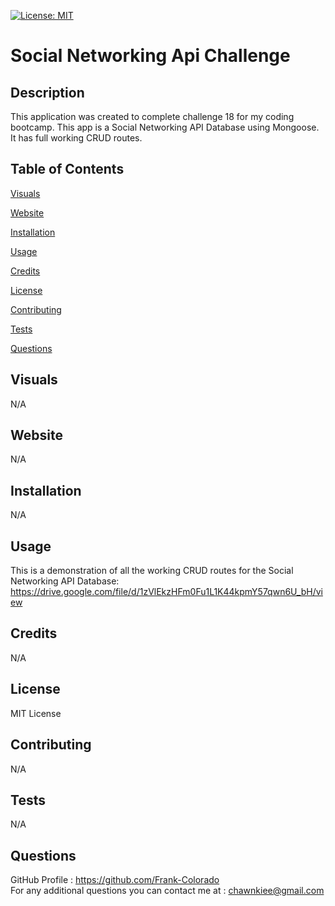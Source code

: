[![License: MIT](https://img.shields.io/badge/License-MIT-yellow.svg)](https://opensource.org/licenses/MIT)

# Social Networking Api Challenge

## Description

This application was created to complete challenge 18 for my coding bootcamp. This app is a Social Networking API Database using Mongoose. It has full working CRUD routes.

## Table of Contents

[Visuals](#visuals)

[Website](#website)

[Installation](#installation)

[Usage](#usage)

[Credits](#credits)

[License](#license)

[Contributing](#contributing)

[Tests](#tests)

[Questions](#questions)

## Visuals

N/A

## Website

N/A

## Installation

N/A

## Usage

This is a demonstration of all the working CRUD routes for the Social Networking API Database: https://drive.google.com/file/d/1zVlEkzHFm0Fu1L1K44kpmY57qwn6U_bH/view

## Credits

N/A

## License

MIT License

## Contributing

N/A

## Tests

N/A

## Questions

GitHub Profile : https://github.com/Frank-Colorado  
For any additional questions you can contact me at : chawnkiee@gmail.com

